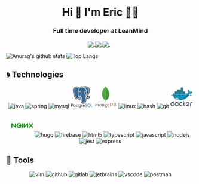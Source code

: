 <h1 align='center'>
  Hi 👋 I'm Eric 👨‍💻
</h1>
<h3 align="center">Full time developer at LeanMind</h3>


<p align='center'>
   <a href="https://gitlab.com/ericdriussi">
    <img align="center" src="https://img.shields.io/badge/gitlab-%230077B5.svg?&style=for-the-badge&logo=gitlab&logoColor=white" />
  </a>
  <a href="https://unixmagick.xyz/">
   <img align="center" src="https://img.shields.io/badge/-unixmagick-E34F26?style=for-the-badge&logo=HTML5;logoColor=white" />
  </a>
  
  <a href="https://www.linkedin.com/in/eric-driussi/">
    <img align="center" src="https://img.shields.io/badge/linkedin-%230077B5.svg?&style=for-the-badge&logo=linkedin&logoColor=white" />
  </a>&nbsp;&nbsp;
  
</p>

  ![Anurag's github stats](https://github-readme-stats.vercel.app/api?username=EricDriussi&show_icons=true&theme=tokyonight)
  ![Top Langs](https://github-readme-stats.vercel.app/api/top-langs/?username=EricDriussi&layout=compact&theme=tokyonight)
  
  

## 🌀 Technologies

<p align="center">
<img src="https://www.vectorlogo.zone/logos/java/java-icon.svg" alt="java" width="60" height="60"/> 
<img src="https://www.vectorlogo.zone/logos/springio/springio-icon.svg" alt="spring"  width="60" height="60"/>
<img src="https://www.vectorlogo.zone/logos/mysql/mysql-icon.svg" alt="mysql" width="60" height="60"/> 
<img src="https://raw.githubusercontent.com/devicons/devicon/master/icons/postgresql/postgresql-original-wordmark.svg" alt="postgresql"  width="60" height="60"/>
<img src="https://raw.githubusercontent.com/devicons/devicon/master/icons/mongodb/mongodb-original-wordmark.svg" alt="mongodb"  width="60" height="60"/>
<img src="https://www.vectorlogo.zone/logos/linux/linux-icon.svg" alt="linux" width="60" height="60"/> 
<img src="https://www.vectorlogo.zone/logos/gnu_bash/gnu_bash-icon.svg" alt="bash" width="60" height="60"/> 
<img src="https://www.vectorlogo.zone/logos/git-scm/git-scm-icon.svg" alt="git" width="60" height="60"/> 
<img src="https://raw.githubusercontent.com/devicons/devicon/master/icons/docker/docker-original-wordmark.svg" alt="docker"  width="60" height="60"/>
</p>

<p align="center">
<img src="https://raw.githubusercontent.com/devicons/devicon/master/icons/nginx/nginx-original.svg" alt="nginx"  width="60" height="60"/>
<img src="https://api.iconify.design/logos-hugo.svg" alt="hugo"  width="60" height="60"/>
<img src="https://www.vectorlogo.zone/logos/firebase/firebase-icon.svg" alt="firebase" width="60" height="60"/> 
<img src="https://www.vectorlogo.zone/logos/w3_html5/w3_html5-icon.svg" alt="html5" width="60" height="60"/> 
<img src="https://www.vectorlogo.zone/logos/typescriptlang/typescriptlang-icon.svg" alt="typescript" width="60" height="60"/>
<img src="https://www.vectorlogo.zone/logos/javascript/javascript-icon.svg" alt="javascript" width="60" height="60"/> 
<img src="https://www.vectorlogo.zone/logos/nodejs/nodejs-icon.svg" alt="nodejs" width="60" height="60"/> 
<img src="https://www.vectorlogo.zone/logos/jestjsio/jestjsio-icon.svg" alt="jest"  width="60" height="60"/>
<img src="https://www.vectorlogo.zone/logos/expressjs/expressjs-icon.svg" alt="express" width="60" height="60"/> 
</p>



## 🔧 Tools
<p align="center">

<img src="https://www.vectorlogo.zone/logos/vim/vim-icon.svg" alt="vim"  width="60" height="60"/>
<img src="https://www.vectorlogo.zone/logos/github/github-icon.svg" alt="github"  width="60" height="60"/>
<img src="https://www.vectorlogo.zone/logos/gitlab/gitlab-icon.svg" alt="gitlab"  width="60" height="60"/>
<img src="https://www.vectorlogo.zone/logos/jetbrains/jetbrains-icon.svg" alt="jetbrains"  width="60" height="60"/>
<img src="https://www.vectorlogo.zone/logos/visualstudio_code/visualstudio_code-icon.svg" alt="vscode"  width="60" height="60"/>
<img src="https://www.vectorlogo.zone/logos/getpostman/getpostman-icon.svg" alt="postman"  width="60" height="60"/>

</p>


<!--
**EricDriussi/EricDriussi** is a ✨ _special_ ✨ repository because its `README.md` (this file) appears on your GitHub profile.

Here are some ideas to get you started:

- 🔭 I’m currently working on ...
- 🌱 I’m currently learning ...
- 👯 I’m looking to collaborate on ...
- 🤔 I’m looking for help with ...
- 💬 Ask me about ...
- 📫 How to reach me: ...
- 😄 Pronouns: ...
- ⚡ Fun fact: ...
-->
